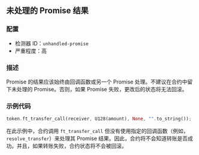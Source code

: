 
## 未处理的 Promise 结果

### 配置

* 检测器 ID：`unhandled-promise`
* 严重程度：高

### 描述

Promise 的结果应该始终由回调函数或另一个 Promise 处理。不建议在合约中留下未处理的 Promise。否则，如果 Promise 失败，更改后的状态将无法回滚。

### 示例代码

```rust
token.ft_transfer_call(receiver, U128(amount), None, "".to_string());
```

在此示例中，合约调用 `ft_transfer_call` 但没有使用指定的回调函数（例如，`resolve_transfer`）来处理其 Promise 结果。因此，合约将不会知道转账是否成功。并且，如果转账失败，合约状态将不会被回滚。
